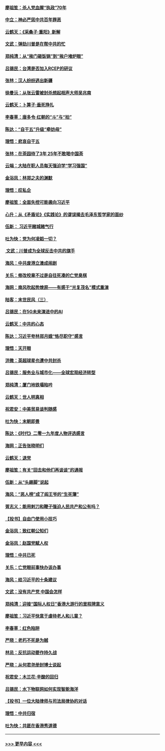 #### [廖祖笙：杀人党血腥“执政”70年](../pages/nsc993/n11745144.md?t=12271101) 
#### [中立：神必严惩中共百年罪恶](../pages/nsc993/n11744970.md?t=12271101) 
#### [云鹤天：《采桑子‧重阳》新解](../pages/nsc993/n11744948.md?t=12271101) 
#### [文武：弹劾川普是在帮中共的忙](../pages/nsc993/n11744758.md?t=12271101) 
#### [郑纯清：从“挨门砸饭锅”到“挨户堵炉眼”](../pages/nsc993/n11744745.md?t=12271101) 
#### [吕锡民：台湾是否加入RCEP的研议](../pages/nsc993/n11744701.md?t=12271101) 
#### [张林：汉人纷纷逃出新疆](../pages/nsc993/n11743530.md?t=12271101) 
#### [徐曼沅：从张云雷被封杀想起相声大师吴兆南](../pages/nsc993/n11741816.md?t=12271101) 
#### [云鹤天：卜算子‧垂死挣扎](../pages/nsc993/n11739956.md?t=12271101) 
#### [李春草：唐多令‧红朝的“斗”与“拍”](../pages/nsc993/n11739830.md?t=12271101) 
#### [陈达：“自干五”升级“牵妨母”](../pages/nsc993/n11739724.md?t=12271101) 
#### [理悟：悲哀自干五](../pages/nsc993/n11739547.md?t=12271101) 
#### [张林：在茶园待了3年 25年不敢喝中国茶](../pages/nsc993/n11739240.md?t=12271101) 
#### [云端：大陆在职人员每天强迫学“学习强国”](../pages/nsc993/n11738735.md?t=12271101) 
#### [金浴凤：林郑之夫的渊默](../pages/nsc993/n11737735.md?t=12271101) 
#### [理悟：叹私企](../pages/nsc993/n11737715.md?t=12271101) 
#### [廖祖笙：全面失控可能袭向习近平](../pages/nsc993/n11737704.md?t=12271101) 
#### [心升：从《矛盾论》《实践论》的谬误揭去毛泽东哲学家的面纱](../pages/nsc993/n11736962.md?t=12271101) 
#### [伍新： 习近平赌城赌气行](../pages/nsc993/n11736929.md?t=12271101) 
#### [吐为快：党为何凌蹈一切？](../pages/nsc993/n11736915.md?t=12271101) 
#### [ 文武：川普成为全球反击中共的旗手](../pages/nsc993/n11736882.md?t=12271101) 
#### [海风：中共废港立澳成闹剧](../pages/nsc993/n11735857.md?t=12271101) 
#### [关乐：修改校章不过是自往死凑的亡党臭棋](../pages/nsc993/n11735097.md?t=12271101) 
#### [海网：南风吹起势燎原——有感于“光复茂名”模式重演](../pages/nsc993/n11732308.md?t=12271101) 
#### [陆客：末世民风（三）](../pages/nsc993/n11732211.md?t=12271101) 
#### [吕锡民：在5G未来演进中的AI](../pages/nsc993/n11730010.md?t=12271101) 
#### [云鹤天：中共的心态](../pages/nsc993/n11729906.md?t=12271101) 
#### [陈达：习近平夸林郑月娥“恪尽职守”感言](../pages/nsc993/n11729881.md?t=12271101) 
#### [理悟：天开眼](../pages/nsc993/n11729699.md?t=12271101) 
#### [洪微：英超球星也遭中共封杀](../pages/nsc993/n11727243.md?t=12271101) 
#### [吕锡民：服务业与城市化——全球宏观经济转型](../pages/nsc993/n11725845.md?t=12271101) 
#### [郑纯清：厦门地铁塌陷吟](../pages/nsc993/n11725813.md?t=12271101) 
#### [云鹤天：世人明真相](../pages/nsc993/n11725621.md?t=12271101) 
#### [祝君安：中美贸易谈判随感](../pages/nsc993/n11725609.md?t=12271101) 
#### [吐为快：末朝即景](../pages/nsc993/n11723365.md?t=12271101) 
#### [陈达：《时代》二零一九年度人物评选感言](../pages/nsc993/n11723337.md?t=12271101) 
#### [海网：正告张晓明们](../pages/nsc993/n11723228.md?t=12271101) 
#### [云鹤天：退党](../pages/nsc993/n11723056.md?t=12271101) 
#### [廖祖笙：有关“回去和他们再谈谈”的通报](../pages/nsc993/n11722442.md?t=12271101) 
#### [伍新：从“头踢脚”说起](../pages/nsc993/n11722429.md?t=12271101) 
#### [海风：“恶人榜”成了阎王爷的“生死簿”](../pages/nsc993/n11722272.md?t=12271101) 
#### [胥志义：能用剌刀和鞭子强迫人民共产和公有吗？](../pages/nsc993/n11720569.md?t=12271101) 
#### [【投书】自由门使用小技巧](../pages/nsc993/n11720180.md?t=12271101) 
#### [金浴凤：致红朝公知们](../pages/nsc993/n11720563.md?t=12271101) 
#### [金浴凤：赵国党赋人权](../pages/nsc993/n11720533.md?t=12271101) 
#### [理悟：中共已死](../pages/nsc993/n11720233.md?t=12271101) 
#### [关乐：亡党眼前事快办该办事](../pages/nsc993/n11719160.md?t=12271101) 
#### [海风：给习近平的十条建议](../pages/nsc993/n11717616.md?t=12271101) 
#### [文武：没有共产党 中国会怎样](../pages/nsc993/n11717584.md?t=12271101) 
#### [郑纯清：迎接“国际人权日”香港大游行的里程牌意义](../pages/nsc993/n11717417.md?t=12271101) 
#### [廖祖笙：习近平快意于虐待老人和儿童？](../pages/nsc993/n11715313.md?t=12271101) 
#### [李春草：红色陷阱](../pages/nsc993/n11715029.md?t=12271101) 
#### [严晓：老朽不死是为贼](../pages/nsc993/n11712910.md?t=12271101) 
#### [林忌：反抗运动要作持久战](../pages/nsc993/n11712623.md?t=12271101) 
#### [严晓：从何君尧册封博士说起](../pages/nsc993/n11712465.md?t=12271101) 
#### [祝君安：木兰花·辛酸的回归](../pages/nsc993/n11712381.md?t=12271101) 
#### [吕锡民：水下物联网如何实现智能海洋](../pages/nsc993/n11711158.md?t=12271101) 
#### [【投书】一位大陆律师与司法局律协的对话](../pages/nsc993/n11709675.md?t=12271101) 
#### [理悟：中共归宿](../pages/nsc993/n11710059.md?t=12271101) 
#### [吐为快：共匪在香港秀道德](../pages/nsc993/n11709979.md?t=12271101) 

----
#### [ >>> 更早内容 <<< ](../indexes/nsc993-earlier.md)
